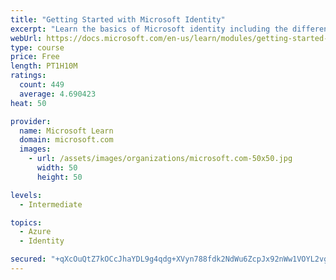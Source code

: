 ```yaml
---
title: "Getting Started with Microsoft Identity"
excerpt: "Learn the basics of Microsoft identity including the different types of tokens, account types, and supported topologies."
webUrl: https://docs.microsoft.com/en-us/learn/modules/getting-started-identity/
type: course
price: Free
length: PT1H10M
ratings:
  count: 449
  average: 4.690423
heat: 50

provider:
  name: Microsoft Learn
  domain: microsoft.com
  images:
    - url: /assets/images/organizations/microsoft.com-50x50.jpg
      width: 50
      height: 50

levels:
  - Intermediate

topics:
  - Azure
  - Identity

secured: "+qXcOuQtZ7kOCcJhaYDL9g4qdg+XVyn788fdk2NdWu6ZcpJx92nWw1VOYL2vgWbW9/AwuDIoAGDbJ52im1HFyorgH458VJc9Iv759+Mw808szu7l2z9rlJ39jeXmv4KP7bbrBqOb8XIcPSJAAtF4lK1Fd1qDtpnEM7PlAAiO03ncqnajtqjJdyPgEyiTB3HwPPkVw2TaV0StWbqDR8OuXMWyjTM/dR8EoFdBqJcQlddWAGETaz0vjxLGAOao6J8Fg/JU5TAI9rMo7T2Dh6h1NLbbmuQQr9pqHWVd0dcqtfoIk7eglXGVwhvz3q/NKz2vtq/wwohlnSbFIKWAQCY4Zcg8O/l6yatKefWPUUJrlUXtsbx8TeA+lVsTejdORe+QfOiPF8MCTWi/YUsWyrEG+H7bmf0Yymp3FApVTbZSArU=;fyWREwP/dFA2Yy7LbpQoGA=="
---
```


